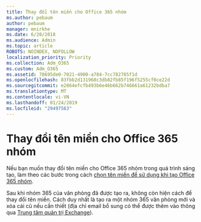 ```yaml
---
title: Thay đổi tên miền cho Office 365 nhóm
ms.author: pebaum
author: pebaum
manager: mnirkhe
ms.date: 6/20/2018
ms.audience: Admin
ms.topic: article
ROBOTS: NOINDEX, NOFOLLOW
localization_priority: Priority
ms.collection: Adm_O365
ms.custom: Adm_O365
ms.assetid: 78695de0-7021-4900-a784-7cc782785f1d
ms.openlocfilehash: 83fbb2d131968c3db82fb85f196f5255cf0ce22d
ms.sourcegitcommit: e2864efcfb493b6e46b662b746661a61232bdba7
ms.translationtype: MT
ms.contentlocale: vi-VN
ms.lasthandoff: 01/24/2019
ms.locfileid: "29497563"
---
```

# <a name="change-the-domain-for-office-365-group"></a>Thay đổi tên miền cho Office 365 nhóm

Nếu bạn muốn thay đổi tên miền cho Office 365 nhóm trong quá trình sáng tạo, làm theo các bước trong cách [chọn tên miền để sử dụng khi tạo Office 365 nhóm](https://support.office.com/article/7cf5655d-e523-4bc3-a93b-3ccebf44a01a.aspx).
  
Sau khi nhóm 365 của văn phòng đã được tạo ra, không còn hiện cách để thay đổi tên miền. Cách duy nhất là tạo ra một nhóm 365 văn phòng mới và xóa cái cũ nếu cần thiết (địa chỉ email bổ sung có thể được thêm vào thông qua [Trung tâm quản trị Exchange](https://support.office.com/article/https://outlook.office365.com/ecp.aspx)).
  


